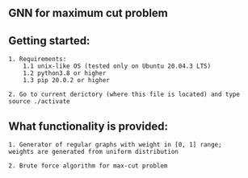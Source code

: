 ## GNN for maximum cut problem

## Getting started:

    1. Requirements:
        1.1 unix-like OS (tested only on Ubuntu 20.04.3 LTS)
        1.2 python3.8 or higher
        1.3 pip 20.0.2 or higher

    2. Go to current derictory (where this file is located) and type source ./activate 

## What functionality is provided:

    1. Generator of regular graphs with weight in [0, 1] range;
    weights are generated from uniform distribution
    
    2. Brute force algorithm for max-cut problem
    